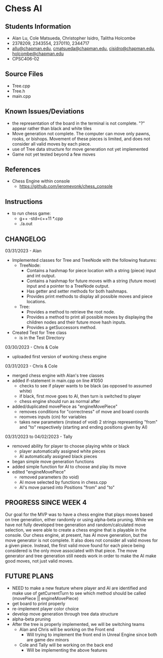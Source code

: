# Chess AI

## Students Information
- Alan Lu, Cole Matsueda, Christopher Isidro, Talitha Holcombe
- 2378209, 2343554, 2370110, 2344717
- allu@chapman.edu, cmatsueda@chapman.edu, cisidro@chapman.edu, holcombe@chapman.edu
- CPSC406-02

## Source Files
- Tree.cpp
- Tree.h
- main.cpp

## Known Issues/Deviations
- the representation of the board in the terminal is not complete. "?" appear rather than black and white tiles
- Move generation not complete. The computer can move only pawns, rooks, or bishops. Movement of these pieces is limited, and does not consider all valid moves by each piece.
- use of Tree data structure for move generation not yet implemented
- Game not yet tested beyond a few moves

## References
- Chess Engine within console
    - https://github.com/jeromevonk/chess_console

## Instructions
- to run chess game:
    - g++ -std=c++11 *.cpp
    - ./a.out

## CHANGELOG
03/31/2023 - Alan
-   Implemented classes for Tree and TreeNode with the following features:
    - TreeNode:
        - Contains a hashmap for piece location with a string (piece) input and int output.
        - Contains a hashmap for future moves with a string (future move) input and a pointer to a TreeNode output.
        - Has getter and setter methods for both hashmaps.
        - Provides print methods to display all possible moves and piece locations.
    - Tree:
        - Provides a method to retrieve the root node.
        - Provides a method to print all possible moves by displaying the children nodes and their future move hash inputs.
        - Provides a getSuccessors method.
- Created Test for Tree class
    - is in the Test Directory

03/30/2023 - Chris & Cole
- uploaded first version of working chess engine 

03/31/2023 - Chris & Cole
- merged chess engine with Alan's tree classes
- added if-statement in main.cpp on line #1050 
    - checks to see if player wants to be black (as opposed to assumed white) 
    - if black, first move goes to AI, then turn is switched to player
    - chess engine should run as normal after
- added/duplicated movePiece as "engineMovePiece"
    - removes conditions for "correctness" of move and board coords
    - reomves inputs (cin) for variables
    - takes new parameters (instead of void) 2 strings representing "from" and "to" respectively (starting and ending positions given by AI)

03/31/2023 to 04/02/2023 - Tally
- removed ability for player to choose playing white or black
    - player automatically assigned white pieces
    - AI automatically assigned black pieces
- began simple move generation functions
- added simple function for AI to choose and play its move
- edited "engineMovePiece"
    - removed parameters (to void)
    - AI move selected by functions in chess.cpp
    - AI's move parsed into Positions "from" and "to"
    
## PROGRESS SINCE WEEK 4
Our goal for the MVP was to have a chess engine that plays moves based on tree generation, either randomly or using alpha-beta pruning. While we have not fully developed tree generation and random/calculated move selection, we were able to create a chess engine that is playable in the console. Our chess engine, at present, has AI move generation, but the move generator is not complete. It also does not consider all valid moves for a given piece. Instead, the first valid move found for each piece being considered is the only move associated with that piece. The move generator and tree generation still needs work in order to make the AI make good moves, not just valid moves.
## FUTURE PLANS 
- NEED to make a new feature where player and AI are identified and make use of getCurrentTurn to see which method should be called (movePiece || engineMovePiece)
- get board to print properly
- re-implement player color choice
- develop move generation through tree data structure
- alpha-beta pruning
- After the tree is properly implemented, we will be switching teams
    - Alan and Chris will be working on the Front end
        - Will trying to implement the front end in Unreal Engine since both are game dev minors
    - Cole and Tally will be working on the back end 
        - Will be implementing the above features